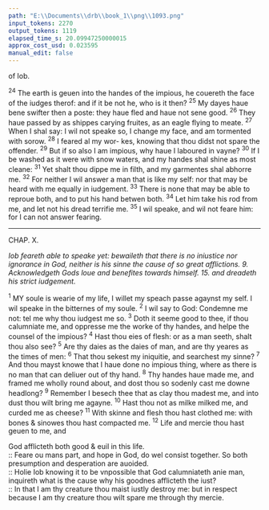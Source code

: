 ```yaml
---
path: "E:\\Documents\\drb\\book_1\\png\\1093.png"
input_tokens: 2270
output_tokens: 1119
elapsed_time_s: 20.09947250000015
approx_cost_usd: 0.023595
manual_edit: false
---
```

of Iob.

<sup>24</sup> The earth is geuen into the handes of the impious, he couereth the face of the iudges therof: and if it be not he, who is it then? <sup>25</sup> My dayes haue bene swifter then a poste: they haue fled and haue not sene good. <sup>26</sup> They haue passed by as shippes carying fruites, as an eagle flying to meate. <sup>27</sup> When I shal say: I wil not speake so, I change my face, and am tormented with sorow. <sup>28</sup> I feared al my wor- kes, knowing that thou didst not spare the offender. <sup>29</sup> But if so also I am impious, why haue I laboured in vayne? <sup>30</sup> If I be washed as it were with snow waters, and my handes shal shine as most cleane: <sup>31</sup> Yet shalt thou dippe me in filth, and my garmentes shal abhorre me. <sup>32</sup> For neither I wil answer a man that is like my self: nor that may be heard with me equally in iudgement. <sup>33</sup> There is none that may be able to reproue both, and to put his hand betwen both. <sup>34</sup> Let him take his rod from me, and let not his dread terrifie me. <sup>35</sup> I wil speake, and wil not feare him: for I can not answer fearing.

<hr>

CHAP. X.

*Iob feareth able to speake yet: bewaileth that there is no iniustice nor ignorance in God, neither is his sinne the cause of so great afflictions. 9. Acknowledgeth Gods loue and benefites towards himself. 15. and dreadeth his strict iudgement.*

<sup>1</sup> MY soule is wearie of my life, I willet my speach passe agaynst my self. I wil speake in the bitternes of my soule. <sup>2</sup> I wil say to God: Condemne me not: tel me why thou iudgest me so. <sup>3</sup> Doth it seeme good to thee, if thou calumniate me, and oppresse me the worke of thy handes, and helpe the counsel of the impious? <sup>4</sup> Hast thou eies of flesh: or as a man seeth, shalt thou also see? <sup>5</sup> Are thy daies as the daies of man, and are thy yeares as the times of men: <sup>6</sup> That thou sekest my iniquitie, and searchest my sinne? <sup>7</sup> And thou mayst knowe that I haue done no impious thing, where as there is no man that can deliuer out of thy hand. <sup>8</sup> Thy handes haue made me, and framed me wholly round about, and dost thou so sodenly cast me downe headlong? <sup>9</sup> Remember I besech thee that as clay thou madest me, and into dust thou wilt bring me agayne. <sup>10</sup> Hast thou not as milke milked me, and curded me as cheese? <sup>11</sup> With skinne and flesh thou hast clothed me: with bones & sinowes thou hast compacted me. <sup>12</sup> Life and mercie thou hast geuen to me, and

<aside>God afflicteth both good & euil in this life.</aside>

<aside>:: Feare ou mans part, and hope in God, do wel consist together. So both presumption and desperation are auoided.</aside>

<aside>:: Holie Iob knowing it to be vnpossible that God calumniateth anie man, inquireth what is the cause why his goodnes afflicteth the iust?</aside>

<aside>:: In that I am thy creature thou maist iustly destroy me: but in respect because I am thy creature thou wilt spare me through thy mercie.</aside>

[^1]: Feare ou mans part, and hope in God, do wel consist together. So both presumption and desperation are auoided.

[^2]: Holie Iob knowing it to be vnpossible that God calumniateth anie man, inquireth what is the cause why his goodnes afflicteth the iust?

[^3]: In that I am thy creature thou maist iustly destroy me: but in respect because I am thy creature thou wilt spare me through thy mercie.